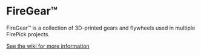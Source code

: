 # FireGear&trade;
FireGear&trade; is a collection of 3D-printed gears and flywheels used in multiple FirePick projects.

[See the wiki for more information](https://github.com/firepick/FireGear/wiki)
